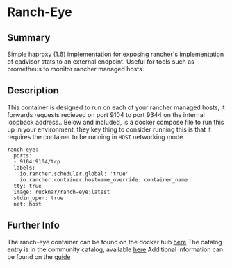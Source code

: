 # Ranch-Eye

## Summary

Simple haproxy (1.6) implementation for exposing rancher's implementation of cadvisor stats to an external endpoint.
Useful for tools such as prometheus to monitor rancher managed hosts.

## Description

This container is designed to run on each of your rancher managed hosts, it forwards requests recieved on port 9104 to port 9344 on the internal loopback address..
Below and included, is a docker compose file to run this up in your environment, they key thing to consider running this is that it requires the container to be running in `HOST` networking mode.

```
ranch-eye:
  ports:
  - 9104:9104/tcp
  labels:
    io.rancher.scheduler.global: 'true'
    io.rancher.container.hostname_override: container_name
  tty: true
  image: rucknar/ranch-eye:latest
  stdin_open: true
  net: host
```

## Further Info

The ranch-eye container can be found on the docker hub [here](https://hub.docker.com/r/infinityworks/ranch-eye/)
The catalog entry is in the community catalog, available [here](https://github.com/rancher/community-catalog)
Additional information can be found on the [guide](https://github.com/infinityworksltd/Guide_Rancher_Monitoring)
